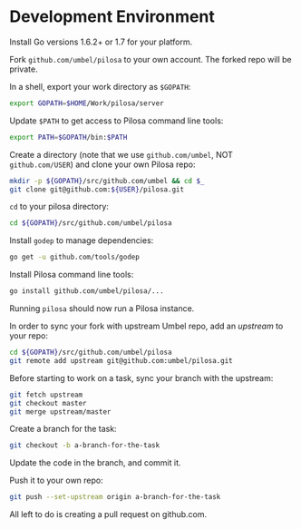 
Development Environment
=======================

Install Go versions 1.6.2+ or 1.7 for your platform.

Fork `github.com/umbel/pilosa` to your own account. The forked repo will be private.

In a shell, export your work directory as `$GOPATH`:

```sh
export GOPATH=$HOME/Work/pilosa/server
```

Update `$PATH` to get access to Pilosa command line tools:

```sh
export PATH=$GOPATH/bin:$PATH
```

Create a directory (note that we use `github.com/umbel`, NOT `github.com/USER`) and clone your own Pilosa repo:

```sh
mkdir -p ${GOPATH}/src/github.com/umbel && cd $_
git clone git@github.com:${USER}/pilosa.git
```

`cd` to your pilosa directory:

```sh
cd ${GOPATH}/src/github.com/umbel/pilosa
```

Install `godep` to manage dependencies:

```sh
go get -u github.com/tools/godep
```

Install Pilosa command line tools:

```sh
go install github.com/umbel/pilosa/...
```

Running `pilosa` should now run a Pilosa instance.

In order to sync your fork with upstream Umbel repo, add an *upstream* to your repo:

```sh
cd ${GOPATH}/src/github.com/umbel/pilosa
git remote add upstream git@github.com:umbel/pilosa.git
```

Before starting to work on a task, sync your branch with the upstream:

```sh
git fetch upstream
git checkout master
git merge upstream/master
```

Create a branch for the task:

```sh
git checkout -b a-branch-for-the-task
```

Update the code in the branch, and commit it.

Push it to your own repo:

```sh
git push --set-upstream origin a-branch-for-the-task
```

All left to do is creating a pull request on github.com.
